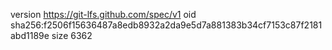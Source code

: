 version https://git-lfs.github.com/spec/v1
oid sha256:f2506f15636487a8edb8932a2da9e5d7a881383b34cf7153c87f2181abd1189e
size 6362
